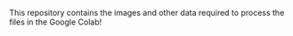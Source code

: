 This repository contains the images and other data required to process the files in the Google Colab!
